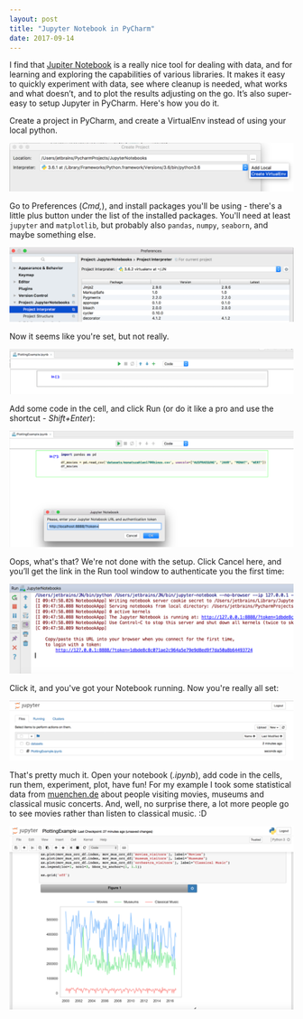 ```yaml
---
layout: post
title: "Jupyter Notebook in PyCharm"
date: 2017-09-14
---
```


I find that [Jupiter Notebook](http://jupyter.org/about.html) is a really nice tool for dealing with data, and for learning and exploring the capabilities of various libraries. It makes it easy to quickly experiment with data, see where cleanup is needed, what works and what doesn’t, and to plot the results adjusting on the go. It’s also super-easy to setup Jupyter in PyCharm. 
Here's how you do it.

Create a project in PyCharm, and create a VirtualEnv instead of using your local python.  

![Create a Project](/images/jup-create-ve.png)

Go to Preferences (*Cmd,*), and install packages you'll be using - there's a little plus button under the list of the installed packages. 
You'll need at least `jupyter` and `matplotlib`, but probably also `pandas`, `numpy`, `seaborn`, and maybe something else. 

![Add packages](/images/jup-packages.png)

Now it seems like you're set, but not really. 

![Almost there](/images/jup-almost-there.png)

Add some code in the cell, and click Run (or do it like a pro and use the shortcut - *Shift+Enter*):

![Run](/images/jup-auth.png)

Oops, what's that? We're not done with the setup. Click Cancel here, and you’ll get the link in the Run tool window to authenticate you the first time:

![Run toolwindow](/images/jup-link.png)

Click it, and you've got your Notebook running. Now you're really all set:

![Yay! It's working](/images/jup-running.png)

That's pretty much it. Open your notebook (*.ipynb*), add code in the cells, run them, experiment, plot, have fun! 
For my example I took some statistical data from [muenchen.de](https://www.opengov-muenchen.de/) about people visiting movies, museums and classical music concerts. And, well, no surprise there, a lot more people go to see movies rather than listen to classical music. :D

![Not very insightful plot example](/images/jup-plot.png)

